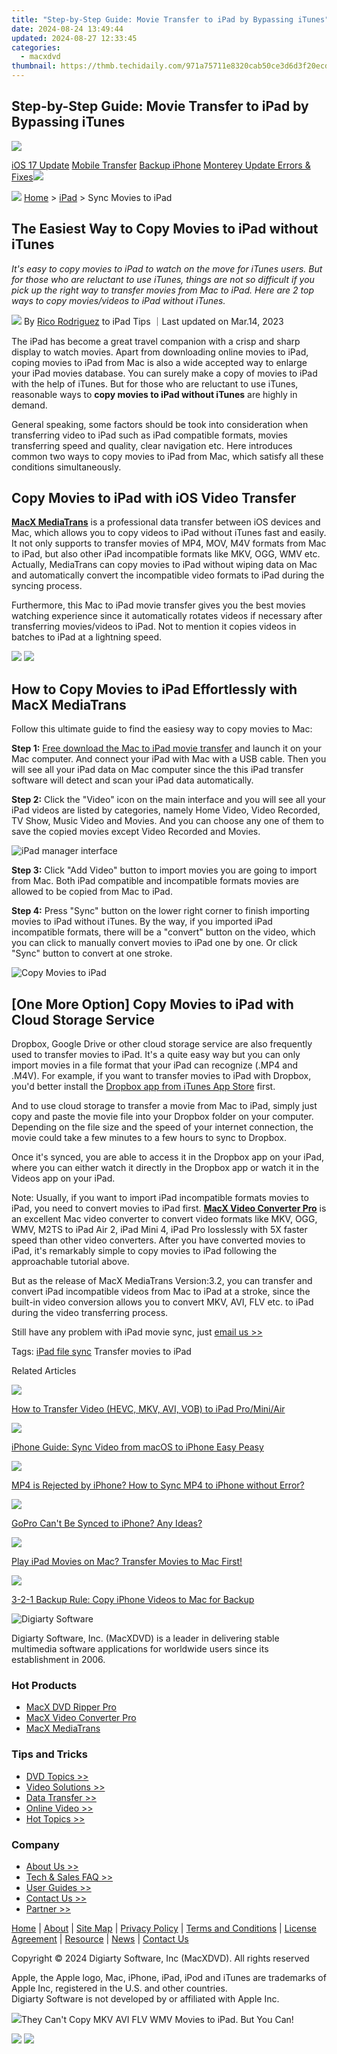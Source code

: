 ```yaml
---
title: "Step-by-Step Guide: Movie Transfer to iPad by Bypassing iTunes"
date: 2024-08-24 13:49:44
updated: 2024-08-27 12:33:45
categories:
  - macxdvd
thumbnail: https://thmb.techidaily.com/971a75711e8320cab50ce3d6d3f20ecd50a3ca9874f23293eacb87d6417f00bb.jpg
---
```


## Step-by-Step Guide: Movie Transfer to iPad by Bypassing iTunes

[![](https://www.macxdvd.com/mobile/../image-style/new-seo/icon10.png)](https://tools.techidaily.com/macxdvd/products/)

[iOS 17 Update](https://tools.techidaily.com/macxdvd/products/) [Mobile Transfer](https://tools.techidaily.com/macxdvd/products/) [Backup iPhone](https://tools.techidaily.com/macxdvd/products/) [Monterey Update Errors & Fixes](https://tools.techidaily.com/macxdvd/products/)![](https://www.macxdvd.com/mobile/article-image/hot.gif) 



![](https://www.macxdvd.com/mobile/../image-style/new-seo/icon7.png) [Home](https://tools.techidaily.com/macxdvd/products/) \> [iPad](https://tools.techidaily.com/macxdvd/products/) \> Sync Movies to iPad

## The Easiest Way to Copy Movies to iPad without iTunes 



_It's easy to copy movies to iPad to watch on the move for iTunes users. But for those who are reluctant to use iTunes, things are not so difficult if you pick up the right way to transfer movies from Mac to iPad. Here are 2 top ways to copy movies/videos to iPad without iTunes._ 

![](https://www.macxdvd.com/mobile/../image-style/new-seo/icon6.png) By [Rico Rodriguez](https://www.linkedin.com/in/rico-rodriguez-06815a104/) to iPad Tips ｜Last updated on Mar.14, 2023

The iPad has become a great travel companion with a crisp and sharp display to watch movies. Apart from downloading online movies to iPad, coping movies to iPad from Mac is also a wide accepted way to enlarge your iPad movies database. You can surely make a copy of movies to iPad with the help of iTunes. But for those who are reluctant to use iTunes, reasonable ways to **copy movies to iPad without iTunes** are highly in demand.

General speaking, some factors should be took into consideration when transferring video to iPad such as iPad compatible formats, movies transferring speed and quality, clear navigation etc. Here introduces common two ways to copy movies to iPad from Mac, which satisfy all these conditions simultaneously.

##  Copy Movies to iPad with iOS Video Transfer

[**MacX MediaTrans**](https://tools.techidaily.com/macxdvd/products/) is a professional data transfer between iOS devices and Mac, which allows you to copy videos to iPad without iTunes fast and easily. It not only supports to transfer movies of MP4, MOV, M4V formats from Mac to iPad, but also other iPad incompatible formats like MKV, OGG, WMV etc. Actually, MediaTrans can copy movies to iPad without wiping data on Mac and automatically convert the incompatible video formats to iPad during the syncing process.

Furthermore, this Mac to iPad movie transfer gives you the best movies watching experience since it automatically rotates videos if necessary after transferring movies/videos to iPad. Not to mention it copies videos in batches to iPad at a lightning speed. 

[![](https://www.macxdvd.com/mobile/../image-style/new-seo/btn-mac.png)](https://tools.techidaily.com/macxdvd/products/) [![](https://www.macxdvd.com/mobile/../image-style/new-seo/btn-win.png)](https://tools.techidaily.com/winxdvd/products/) 

## How to Copy Movies to iPad Effortlessly with MacX MediaTrans

Follow this ultimate guide to find the easiesy way to copy movies to Mac:

**Step 1:** [Free download the Mac to iPad movie transfer](https://tools.techidaily.com/macxdvd/products/) and launch it on your Mac computer. And connect your iPad with Mac with a USB cable. Then you will see all your iPad data on Mac computer since the this iPad transfer software will detect and scan your iPad data automatically.

**Step 2:** Click the "Video" icon on the main interface and you will see all your iPad videos are listed by categories, namely Home Video, Video Recorded, TV Show, Music Video and Movies. And you can choose any one of them to save the copied movies except Video Recorded and Movies.

![iPad manager interface](https://www.macxdvd.com/mobile/article-image/interface-1.png)

**Step 3:** Click "Add Video" button to import movies you are going to import from Mac. Both iPad compatible and incompatible formats movies are allowed to be copied from Mac to iPad.

**Step 4:** Press "Sync" button on the lower right corner to finish importing movies to iPad without iTunes. By the way, if you imported iPad incompatible formats, there will be a "convert" button on the video, which you can click to manually convert movies to iPad one by one. Or click "Sync" button to convert at one stroke. 

![Copy Movies to iPad](https://www.macxdvd.com/mobile/article-image/mt-video-unsupported.jpg)

##  \[One More Option\] Copy Movies to iPad with Cloud Storage Service

Dropbox, Google Drive or other cloud storage service are also frequently used to transfer movies to iPad. It's a quite easy way but you can only import movies in a file format that your iPad can recognize (.MP4 and .M4V). For example, if you want to transfer movies to iPad with Dropbox, you'd better install the [Dropbox app from iTunes App Store](https://itunes.apple.com/us/app/dropbox/id327630330?mt=8) first.

And to use cloud storage to transfer a movie from Mac to iPad, simply just copy and paste the movie file into your Dropbox folder on your computer. Depending on the file size and the speed of your internet connection, the movie could take a few minutes to a few hours to sync to Dropbox.

Once it's synced, you are able to access it in the Dropbox app on your iPad, where you can either watch it directly in the Dropbox app or watch it in the Videos app on your iPad.

Note: Usually, if you want to import iPad incompatible formats movies to iPad, you need to convert movies to iPad first. [**MacX Video Converter Pro**](https://tools.techidaily.com/macxdvd/products/) is an excellent Mac video converter to convert video formats like MKV, OGG, WMV, M2TS to iPad Air 2, iPad Mini 4, iPad Pro losslessly with 5X faster speed than other video converters. After you have converted movies to iPad, it's remarkably simple to copy movies to iPad following the approachable tutorial above.   

But as the release of MacX MediaTrans Version:3.2, you can transfer and convert iPad incompatible videos from Mac to iPad at a stroke, since the built-in video conversion allows you to convert MKV, AVI, FLV etc. to iPad during the video transferring process. 

 Still have any problem with iPad movie sync, just [email us >>](https://tools.techidaily.com/macxdvd/products/)

 Tags: [iPad file sync](https://tools.techidaily.com/macxdvd/products/) Transfer movies to iPad 



Related Articles

![](https://www.macxdvd.com/mobile/../image-style/new-seo/pic7.jpg)

[How to Transfer Video (HEVC, MKV, AVI, VOB) to iPad Pro/Mini/Air](https://tools.techidaily.com/macxdvd/products/) 

![](https://www.macxdvd.com/mobile/../image-style/new-seo/pic6.jpg)

[iPhone Guide: Sync Video from macOS to iPhone Easy Peasy](https://tools.techidaily.com/macxdvd/products/) 

![](https://www.macxdvd.com/mobile/../image-style/new-seo/pic5.jpg)

[MP4 is Rejected by iPhone? How to Sync MP4 to iPhone without Error?](https://tools.techidaily.com/macxdvd/products/)

![](https://www.macxdvd.com/mobile/../image-style/new-seo/pic4.jpg)

[GoPro Can't Be Synced to iPhone? Any Ideas?](https://tools.techidaily.com/macxdvd/products/)

![](https://www.macxdvd.com/mobile/../image-style/new-seo/pic3.jpg)

[Play iPad Movies on Mac? Transfer Movies to Mac First!](https://tools.techidaily.com/macxdvd/products/)

![](https://www.macxdvd.com/mobile/../image-style/new-seo/pic2.jpg)

[3-2-1 Backup Rule: Copy iPhone Videos to Mac for Backup](https://tools.techidaily.com/macxdvd/products/)



![Digiarty Software](https://www.macxdvd.com/mobile/../icon/logo.png) 

Digiarty Software, Inc. (MacXDVD) is a leader in delivering stable multimedia software applications for worldwide users since its establishment in 2006.

### Hot Products

* [MacX DVD Ripper Pro](https://tools.techidaily.com/macxdvd/products/)
* [MacX Video Converter Pro](https://tools.techidaily.com/macxdvd/products/)
* [MacX MediaTrans](https://tools.techidaily.com/macxdvd/products/)

### Tips and Tricks

* [DVD Topics >>](https://tools.techidaily.com/macxdvd/products/)
* [Video Solutions >>](https://tools.techidaily.com/macxdvd/products/)
* [Data Transfer >>](https://tools.techidaily.com/macxdvd/products/)
* [Online Video >>](https://tools.techidaily.com/macxdvd/products/)
* [Hot Topics >>](https://tools.techidaily.com/macxdvd/products/)

### Company

* [About Us >>](https://tools.techidaily.com/macxdvd/products/)
* [Tech & Sales FAQ >>](https://tools.techidaily.com/macxdvd/products/)
* [User Guides >>](https://tools.techidaily.com/macxdvd/products/)
* [Contact Us >>](https://tools.techidaily.com/macxdvd/products/)
* [Partner >>](https://tools.techidaily.com/macxdvd/products/)



[Home](https://tools.techidaily.com/macxdvd/products/) | [About](https://tools.techidaily.com/macxdvd/products/) | [Site Map](https://tools.techidaily.com/macxdvd/products/) | [Privacy Policy](https://tools.techidaily.com/macxdvd/products/) | [Terms and Conditions](https://tools.techidaily.com/macxdvd/products/) | [License Agreement](https://tools.techidaily.com/macxdvd/products/) | [Resource](https://tools.techidaily.com/macxdvd/products/) | [News](https://tools.techidaily.com/macxdvd/products/) | [Contact Us](https://tools.techidaily.com/macxdvd/products/)

Copyright © 2024 Digiarty Software, Inc (MacXDVD). All rights reserved

Apple, the Apple logo, Mac, iPhone, iPad, iPod and iTunes are trademarks of Apple Inc, registered in the U.S. and other countries.  
Digiarty Software is not developed by or affiliated with Apple Inc.



![](https://www.macxdvd.com/mobile/../mediatrans/img/icon.png)They Can't Copy MKV AVI FLV WMV Movies to iPad. But You Can!

[![](https://www.macxdvd.com/mobile/../image-style/new-seo/btn-mac-top.png)](https://tools.techidaily.com/macxdvd/products/) [![](https://www.macxdvd.com/mobile/../image-style/new-seo/btn-win-top.png)](https://tools.techidaily.com/winxdvd/products/)

<ins class="adsbygoogle"
     style="display:block"
     data-ad-format="autorelaxed"
     data-ad-client="ca-pub-7571918770474297"
     data-ad-slot="1223367746"></ins>



<ins class="adsbygoogle"
     style="display:block"
     data-ad-client="ca-pub-7571918770474297"
     data-ad-slot="8358498916"
     data-ad-format="auto"
     data-full-width-responsive="true"></ins>
